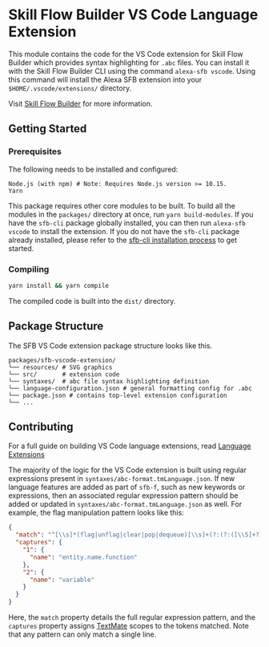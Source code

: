 # Skill Flow Builder VS Code Language Extension

This module contains the code for the VS Code extension for Skill Flow Builder
which provides syntax highlighting for `.abc` files. You can install it with
the Skill Flow Builder CLI using the command `alexa-sfb vscode`. Using this
command will install the Alexa SFB extension into your `$HOME/.vscode/extensions/`
directory.

Visit [Skill Flow Builder](https://alexa.design/sfb-editor-landing-page) for
more information.

## Getting Started

### Prerequisites

The following needs to be installed and configured:

```preformatted
Node.js (with npm) # Note: Requires Node.js version >= 10.15.
Yarn
```

This package requires other core modules to be built. To build all the
modules in the `packages/` directory at once, run `yarn build-modules`. If you
have the `sfb-cli` package globally installed, you can then run `alexa-sfb vscode`
to install the extension. If you do not have the `sfb-cli` package already
installed, please refer to the [sfb-cli installation process](../packages/sfb-cli)
to get started.

### Compiling

```sh
yarn install && yarn compile
```

The compiled code is built into the `dist/` directory.

## Package Structure

The SFB VS Code extension package structure looks like this.

```preformatted
packages/sfb-vscode-extension/
└── resources/ # SVG graphics
└── src/       # extension code
└── syntaxes/  # abc file syntax highlighting definition
└── language-configuration.json # general formatting config for .abc
└── package.json # contains top-level extension configuration
└── ...
```

## Contributing

For a full guide on building VS Code language extensions, read [Language Extensions](https://code.visualstudio.com/api/language-extensions/overview)

The majority of the logic for the VS Code extension is built using regular
expressions present in `syntaxes/abc-format.tmLanguage.json`. If new language
features are added as part of `sfb-f`, such as new keywords or expressions, then
an associated regular expression pattern should be added or updated in
`syntaxes/abc-format.tmLanguage.json` as well. For example, the flag
manipulation pattern looks like this:

```json
{
  "match": "^[\\s]*(flag|unflag|clear|pop|dequeue)[\\s]+(?:(?:([\\S]+?))(?=,[\\s]*$|\\.[\\s]*$|$))?",
  "captures": {
    "1": {
      "name": "entity.name.function"
    },
    "2": {
      "name": "variable"
    }
  }
}
```

Here, the `match` property details the full regular expression pattern, and the
`captures` property assigns [TextMate](https://macromates.com/manual/en/language_grammars)
scopes to the tokens matched. Note that any pattern can only match a single line.
